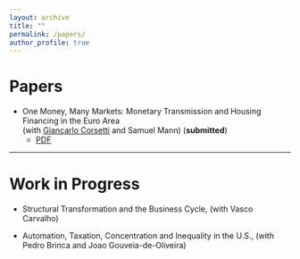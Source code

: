 ```yaml
---
layout: archive
title: ""
permalink: /papers/
author_profile: true
---
```


# Papers

- One Money, Many Markets: Monetary Transmission and Housing Financing in the Euro Area <br/>
(wit﻿h﻿ <a href="https://sites.google.com/site/giancarlocorsetti/" target="_blank">Giancarlo Corsetti</a> and Samuel Mann) (**submitted**)
	- [PDF](/files/OneMoney_ManyMarkets.pdf)


---

# Work in Progress

- Structural Transformation and the Business Cycle, (with Vasco Carvalho)

- Automation, Taxation, Concentration and Inequality in the U.S., (with Pedro Brinca and Joao Gouveia-de-Oliveira)
